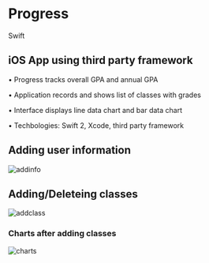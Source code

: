# Progress
Swift

## iOS App using third party framework

•	Progress tracks overall GPA and annual GPA

•	Application records and shows list of classes with grades

•	Interface displays line data chart and bar data chart

•	Techbologies: Swift 2, Xcode, third party framework

## Adding user information
![addinfo](https://cl.ly/h80T/addinfo.gif)
## Adding/Deleteing classes
![addclass](https://cl.ly/h80T/addinfo.gif)
### Charts after adding classes
![charts](https://cl.ly/h8dn/chart.png)
